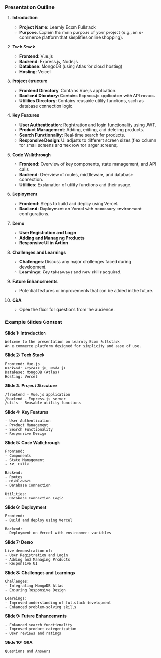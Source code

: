 ### Presentation Outline

1. **Introduction**
    - **Project Name**: Learnly Ecom Fullstack
    - **Purpose**: Explain the main purpose of your project (e.g., an e-commerce platform that simplifies online shopping).

2. **Tech Stack**
    - **Frontend**: Vue.js
    - **Backend**: Express.js, Node.js
    - **Database**: MongoDB (using Atlas for cloud hosting)
    - **Hosting**: Vercel

3. **Project Structure**
    - **Frontend Directory**: Contains Vue.js application.
    - **Backend Directory**: Contains Express.js application with API routes.
    - **Utilities Directory**: Contains reusable utility functions, such as database connection logic.

4. **Key Features**
    - **User Authentication**: Registration and login functionality using JWT.
    - **Product Management**: Adding, editing, and deleting products.
    - **Search Functionality**: Real-time search for products.
    - **Responsive Design**: UI adjusts to different screen sizes (flex column for small screens and flex row for larger screens).

5. **Code Walkthrough**
    - **Frontend**: Overview of key components, state management, and API calls.
    - **Backend**: Overview of routes, middleware, and database connection.
    - **Utilities**: Explanation of utility functions and their usage.

6. **Deployment**
    - **Frontend**: Steps to build and deploy using Vercel.
    - **Backend**: Deployment on Vercel with necessary environment configurations.

7. **Demo**
    - **User Registration and Login**
    - **Adding and Managing Products**
    - **Responsive UI in Action**

8. **Challenges and Learnings**
    - **Challenges**: Discuss any major challenges faced during development.
    - **Learnings**: Key takeaways and new skills acquired.

9. **Future Enhancements**
    - Potential features or improvements that can be added in the future.

10. **Q&A**
    - Open the floor for questions from the audience.

### Example Slides Content

**Slide 1: Introduction**
```
Welcome to the presentation on Learnly Ecom Fullstack
An e-commerce platform designed for simplicity and ease of use.
```

**Slide 2: Tech Stack**
```
Frontend: Vue.js
Backend: Express.js, Node.js
Database: MongoDB (Atlas)
Hosting: Vercel
```

**Slide 3: Project Structure**
```
/frontend - Vue.js application
/backend - Express.js server
/utils - Reusable utility functions
```

**Slide 4: Key Features**
```
- User Authentication
- Product Management
- Search Functionality
- Responsive Design
```

**Slide 5: Code Walkthrough**
```
Frontend:
- Components
- State Management
- API Calls

Backend:
- Routes
- Middleware
- Database Connection

Utilities:
- Database Connection Logic
```

**Slide 6: Deployment**
```
Frontend:
- Build and deploy using Vercel

Backend:
- Deployment on Vercel with environment variables
```

**Slide 7: Demo**
```
Live demonstration of:
- User Registration and Login
- Adding and Managing Products
- Responsive UI
```

**Slide 8: Challenges and Learnings**
```
Challenges:
- Integrating MongoDB Atlas
- Ensuring Responsive Design

Learnings:
- Improved understanding of fullstack development
- Enhanced problem-solving skills
```

**Slide 9: Future Enhancements**
```
- Enhanced search functionality
- Improved product categorization
- User reviews and ratings
```

**Slide 10: Q&A**
```
Questions and Answers
```
